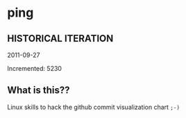 # ping

## HISTORICAL ITERATION
2011-09-27

Incremented: 5230

## What is this?? 
Linux skills to hack the github commit visualization chart `;-)`
